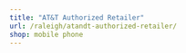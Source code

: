 ```yaml
---
title: "AT&T Authorized Retailer"
url: /raleigh/atandt-authorized-retailer/
shop: mobile phone
---
```

